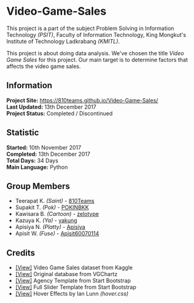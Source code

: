 # Video-Game-Sales
This project is a part of the subject Problem Solving in Information Technology *(PSIT)*, Faculty of Information Technology, King Mongkut's Institute of Technology Ladkrabang *(KMITL)*.

This project is about doing data analysis. We've chosen the title *Video Game Sales* for this project. Our main target is to determine factors that affects the video game sales.

## Information

**Project Site:** https://810teams.github.io/Video-Game-Sales/  
**Last Updated:** 13th December 2017  
**Project Status:** Completed / Discontinued

## Statistic

**Started:** 10th November 2017  
**Completed:** 13th December 2017  
**Total Days:** 34 Days  
**Main Language:** Python

## Group Members
- Teerapat K. *(Saint)* - [810Teams](https://github.com/810Teams)
- Supakit T. *(Pok)* - [POKINBKK](https://github.com/POKINBKK)
- Kawisara B. *(Cartoon)* - [zelotype](https://github.com/zelotype)
- Kazuya K. *(Ya)* - [yakung](https://github.com/yakung)
- Apisiya N. *(Platty)* - [Apisiya](https://github.com/Apisiya)
- Apisit W. *(Fuse)* - [Apisit60070114](https://github.com/Apisit60070114)

## Credits
- [[View]](https://www.kaggle.com/gregorut/videogamesales) Video Game Sales dataset from Kaggle  
- [[View]](http://www.vgchartz.com) Original database from VGChartz  
- [[View]](https://startbootstrap.com/template-overviews/agency/) Agency Template from Start Bootstrap  
- [[View]](https://startbootstrap.com/template-overviews/full-slider/) Full Slider Template from Start Bootstrap  
- [[View]](http://ianlunn.github.io/Hover/) Hover Effects by Ian Lunn *(hover.css)*  
